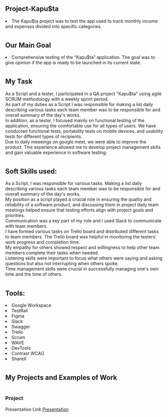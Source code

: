 # <h2>Project-Kapu$ta</h2>

<li>The Kapu$ta project was to test the app used to track monthly income and expenses divided into specific categories. 

# <h2>Our Main Goal</h2>

<li>Comprehensive testing of
the “Kapu$ta” application. The goal was to give opinion if the app is ready to be launched in its current state. 

# <h2>My Task</h2>

As a Script and a tester, I participated in a QA project
"Kapu$ta" using agile SCRUM methodology with a weekly
sprint period.</br> 
As part of my duties as a Script I was responsible for making a list daily describing various tasks each team member was to be responsible for and overall summary of the day's works.</br> 
In addition, as a tester, I focused mainly on functional testing of the application, ensuring the comfortable use for all types of users.  We have conducted functional tests, portability tests on mobile devices, and usability tests for different types of recipients.</br>
Due to daily meeeings on google meet, we were able to improve the product. This experience allowed me to develop project management skills and gain valuable experience in software testing.</br>


# <h2>Soft Skills used:</h2>

As a Script, I was responsible for various tasks. Making a list daily describing various tasks each team member was to be responsible for and overall summary of the day's works.</br>
My position as a script played a crucial role in ensuring the quality and reliability of a software product, and discussing them in project daily team meetings helped ensure that testing efforts align with project goals and priorities.</br>
Communication was a key part of my role and I used Slack to communicate with team members. </br>
I have formed various tasks on Trello board and distributed different tasks to team members. The Trello board was helpful in monitoring the testers' work progress and completion time.</br>
My empathy for others showed respect and willingness to help other team members complete their tasks when needed.</br>
Listening skills were important to focus what others were saying and asking questions but also not interrupting when others spoke.</br>
Time management skills were crucial in successfully managing one's own time and the time of others.</br>


# <h2>Tools:</h2>

<li>Google Workspace
<li>TestRail
<li>Figma
<li>Slack
<li>Swagger
<li>Trello
<li>Scrum
<li>WAVE
<li>DevTools
<li>Contrast WCAG
<li>ShareX


# <h2>My Projects and Examples of Work</h2>

<h3></br>Project</h3>

Presentation Link
[Presentation](https://docs.google.com/presentation/d/1rtCl5763RXg1zfW-k4Cnb_2lup7242aD/edit?usp=sharing&ouid=102642905155056726664&rtpof=true&sd=true)















